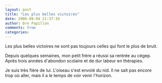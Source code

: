 ```yaml
---
layout: post
title: "Les plus belles victoires"
date: 2006-09-04 21:37:19
author: Dre Papillon
comments: true
categories: 
---
```



Les plus belles victoires ne sont pas toujours celles qui font le plus de bruit.

Depuis quelques semaines, mon petit frère a réussi sa rentrée au cégep.  Après trois années d'abondon scolaire et de dur labeur en thérapies.

Je suis très fière de lui.  L'oiseau s'est envolé du nid.  Il ne sait pas encore trop où aller, mais il a le temps de voir venir l'horizon.